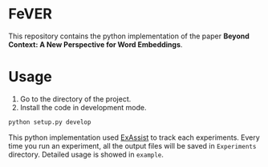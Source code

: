 # FeVER

This repository contains the python implementation of the paper **Beyond Context: A New Perspective for Word Embeddings**.


# Usage

1. Go to the directory of the project.
2. Install the code in development mode.

```python
python setup.py develop

```


This python implementation used [ExAssist](https://exassist.readthedocs.io/en/latest/) to track each experiments.
Every time you run an experiment, all the output files will be saved in ``Experiments`` directory.
Detailed usage is showed in ``example``.
